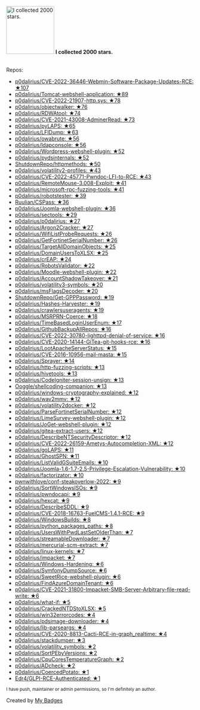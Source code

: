 <img src="https://github.com/my-badges/my-badges/blob/master/src/all-badges/stars/stars-2000.png?raw=true" alt="I collected 2000 stars." title="I collected 2000 stars." width="128">
<strong>I collected 2000 stars.</strong>
<br><br>

Repos:

* <a href="https://github.com/p0dalirius/CVE-2022-36446-Webmin-Software-Package-Updates-RCE">p0dalirius/CVE-2022-36446-Webmin-Software-Package-Updates-RCE: ★107</a>
* <a href="https://github.com/p0dalirius/Tomcat-webshell-application">p0dalirius/Tomcat-webshell-application: ★89</a>
* <a href="https://github.com/p0dalirius/CVE-2022-21907-http.sys">p0dalirius/CVE-2022-21907-http.sys: ★78</a>
* <a href="https://github.com/p0dalirius/objectwalker">p0dalirius/objectwalker: ★76</a>
* <a href="https://github.com/p0dalirius/RDWAtool">p0dalirius/RDWAtool: ★74</a>
* <a href="https://github.com/p0dalirius/CVE-2021-43008-AdminerRead">p0dalirius/CVE-2021-43008-AdminerRead: ★73</a>
* <a href="https://github.com/p0dalirius/pyLAPS">p0dalirius/pyLAPS: ★65</a>
* <a href="https://github.com/p0dalirius/LFIDump">p0dalirius/LFIDump: ★63</a>
* <a href="https://github.com/p0dalirius/owabrute">p0dalirius/owabrute: ★56</a>
* <a href="https://github.com/p0dalirius/ldapconsole">p0dalirius/ldapconsole: ★56</a>
* <a href="https://github.com/p0dalirius/Wordpress-webshell-plugin">p0dalirius/Wordpress-webshell-plugin: ★52</a>
* <a href="https://github.com/p0dalirius/pydsinternals">p0dalirius/pydsinternals: ★52</a>
* <a href="https://github.com/ShutdownRepo/httpmethods">ShutdownRepo/httpmethods: ★50</a>
* <a href="https://github.com/p0dalirius/volatility2-profiles">p0dalirius/volatility2-profiles: ★43</a>
* <a href="https://github.com/p0dalirius/CVE-2022-45771-Pwndoc-LFI-to-RCE">p0dalirius/CVE-2022-45771-Pwndoc-LFI-to-RCE: ★43</a>
* <a href="https://github.com/p0dalirius/RemoteMouse-3.008-Exploit">p0dalirius/RemoteMouse-3.008-Exploit: ★41</a>
* <a href="https://github.com/p0dalirius/microsoft-rpc-fuzzing-tools">p0dalirius/microsoft-rpc-fuzzing-tools: ★41</a>
* <a href="https://github.com/p0dalirius/robotstester">p0dalirius/robotstester: ★39</a>
* <a href="https://github.com/Ruulian/CSPass">Ruulian/CSPass: ★36</a>
* <a href="https://github.com/p0dalirius/Joomla-webshell-plugin">p0dalirius/Joomla-webshell-plugin: ★36</a>
* <a href="https://github.com/p0dalirius/sectools">p0dalirius/sectools: ★29</a>
* <a href="https://github.com/p0dalirius/p0dalirius">p0dalirius/p0dalirius: ★27</a>
* <a href="https://github.com/p0dalirius/Argon2Cracker">p0dalirius/Argon2Cracker: ★27</a>
* <a href="https://github.com/p0dalirius/WifiListProbeRequests">p0dalirius/WifiListProbeRequests: ★26</a>
* <a href="https://github.com/p0dalirius/GetFortinetSerialNumber">p0dalirius/GetFortinetSerialNumber: ★26</a>
* <a href="https://github.com/p0dalirius/TargetAllDomainObjects">p0dalirius/TargetAllDomainObjects: ★25</a>
* <a href="https://github.com/p0dalirius/DomainUsersToXLSX">p0dalirius/DomainUsersToXLSX: ★25</a>
* <a href="https://github.com/p0dalirius/crEAP">p0dalirius/crEAP: ★24</a>
* <a href="https://github.com/p0dalirius/RobotsValidator">p0dalirius/RobotsValidator: ★22</a>
* <a href="https://github.com/p0dalirius/Moodle-webshell-plugin">p0dalirius/Moodle-webshell-plugin: ★22</a>
* <a href="https://github.com/p0dalirius/AccountShadowTakeover">p0dalirius/AccountShadowTakeover: ★21</a>
* <a href="https://github.com/p0dalirius/volatility3-symbols">p0dalirius/volatility3-symbols: ★20</a>
* <a href="https://github.com/p0dalirius/msFlagsDecoder">p0dalirius/msFlagsDecoder: ★20</a>
* <a href="https://github.com/ShutdownRepo/Get-GPPPassword">ShutdownRepo/Get-GPPPassword: ★19</a>
* <a href="https://github.com/p0dalirius/Hashes-Harvester">p0dalirius/Hashes-Harvester: ★19</a>
* <a href="https://github.com/p0dalirius/crawlersuseragents">p0dalirius/crawlersuseragents: ★19</a>
* <a href="https://github.com/p0dalirius/MSRPRN-Coerce">p0dalirius/MSRPRN-Coerce: ★18</a>
* <a href="https://github.com/p0dalirius/TimeBasedLoginUserEnum">p0dalirius/TimeBasedLoginUserEnum: ★17</a>
* <a href="https://github.com/p0dalirius/GithubBackupAllRepos">p0dalirius/GithubBackupAllRepos: ★16</a>
* <a href="https://github.com/p0dalirius/CVE-2022-30780-lighttpd-denial-of-service">p0dalirius/CVE-2022-30780-lighttpd-denial-of-service: ★16</a>
* <a href="https://github.com/p0dalirius/CVE-2020-14144-GiTea-git-hooks-rce">p0dalirius/CVE-2020-14144-GiTea-git-hooks-rce: ★16</a>
* <a href="https://github.com/p0dalirius/LootApacheServerStatus">p0dalirius/LootApacheServerStatus: ★15</a>
* <a href="https://github.com/p0dalirius/CVE-2016-10956-mail-masta">p0dalirius/CVE-2016-10956-mail-masta: ★15</a>
* <a href="https://github.com/p0dalirius/Sprayer">p0dalirius/Sprayer: ★14</a>
* <a href="https://github.com/p0dalirius/http-fuzzing-scripts">p0dalirius/http-fuzzing-scripts: ★13</a>
* <a href="https://github.com/p0dalirius/hivetools">p0dalirius/hivetools: ★13</a>
* <a href="https://github.com/p0dalirius/CodeIgniter-session-unsign">p0dalirius/CodeIgniter-session-unsign: ★13</a>
* <a href="https://github.com/Ooggle/shellcoding-companion">Ooggle/shellcoding-companion: ★13</a>
* <a href="https://github.com/p0dalirius/windows-cryptography-explained">p0dalirius/windows-cryptography-explained: ★12</a>
* <a href="https://github.com/p0dalirius/wav2mmv">p0dalirius/wav2mmv: ★12</a>
* <a href="https://github.com/p0dalirius/volatility2docker">p0dalirius/volatility2docker: ★12</a>
* <a href="https://github.com/p0dalirius/ParseFortinetSerialNumber">p0dalirius/ParseFortinetSerialNumber: ★12</a>
* <a href="https://github.com/p0dalirius/LimeSurvey-webshell-plugin">p0dalirius/LimeSurvey-webshell-plugin: ★12</a>
* <a href="https://github.com/p0dalirius/JoGet-webshell-plugin">p0dalirius/JoGet-webshell-plugin: ★12</a>
* <a href="https://github.com/p0dalirius/gitea-extract-users">p0dalirius/gitea-extract-users: ★12</a>
* <a href="https://github.com/p0dalirius/DescribeNTSecurityDescriptor">p0dalirius/DescribeNTSecurityDescriptor: ★12</a>
* <a href="https://github.com/p0dalirius/CVE-2022-26159-Ametys-Autocompletion-XML">p0dalirius/CVE-2022-26159-Ametys-Autocompletion-XML: ★12</a>
* <a href="https://github.com/p0dalirius/goLAPS">p0dalirius/goLAPS: ★11</a>
* <a href="https://github.com/p0dalirius/GhostSPN">p0dalirius/GhostSPN: ★11</a>
* <a href="https://github.com/p0dalirius/ListValidGSuiteEmails">p0dalirius/ListValidGSuiteEmails: ★10</a>
* <a href="https://github.com/p0dalirius/Joomla-1.6-1.7-2.5-Privilege-Escalation-Vulnerability">p0dalirius/Joomla-1.6-1.7-2.5-Privilege-Escalation-Vulnerability: ★10</a>
* <a href="https://github.com/p0dalirius/factorizator">p0dalirius/factorizator: ★10</a>
* <a href="https://github.com/pwnwithlove/conf-steakoverlow-2022">pwnwithlove/conf-steakoverlow-2022: ★9</a>
* <a href="https://github.com/p0dalirius/SortWindowsISOs">p0dalirius/SortWindowsISOs: ★9</a>
* <a href="https://github.com/p0dalirius/pwndocapi">p0dalirius/pwndocapi: ★9</a>
* <a href="https://github.com/p0dalirius/hexcat">p0dalirius/hexcat: ★9</a>
* <a href="https://github.com/p0dalirius/DescribeSDDL">p0dalirius/DescribeSDDL: ★9</a>
* <a href="https://github.com/p0dalirius/CVE-2018-16763-FuelCMS-1.4.1-RCE">p0dalirius/CVE-2018-16763-FuelCMS-1.4.1-RCE: ★9</a>
* <a href="https://github.com/p0dalirius/WindowsBuilds">p0dalirius/WindowsBuilds: ★8</a>
* <a href="https://github.com/p0dalirius/python_packages_paths">p0dalirius/python_packages_paths: ★8</a>
* <a href="https://github.com/p0dalirius/UsersWithPwdLastSetOlderThan">p0dalirius/UsersWithPwdLastSetOlderThan: ★7</a>
* <a href="https://github.com/p0dalirius/streamableDownloader">p0dalirius/streamableDownloader: ★7</a>
* <a href="https://github.com/p0dalirius/mercurial-scm-extract">p0dalirius/mercurial-scm-extract: ★7</a>
* <a href="https://github.com/p0dalirius/linux-kernels">p0dalirius/linux-kernels: ★7</a>
* <a href="https://github.com/p0dalirius/impacket">p0dalirius/impacket: ★7</a>
* <a href="https://github.com/p0dalirius/Windows-Hardening">p0dalirius/Windows-Hardening: ★6</a>
* <a href="https://github.com/p0dalirius/SymfonyDumpSource">p0dalirius/SymfonyDumpSource: ★6</a>
* <a href="https://github.com/p0dalirius/SweetRice-webshell-plugin">p0dalirius/SweetRice-webshell-plugin: ★6</a>
* <a href="https://github.com/p0dalirius/FindAzureDomainTenant">p0dalirius/FindAzureDomainTenant: ★6</a>
* <a href="https://github.com/p0dalirius/CVE-2021-31800-Impacket-SMB-Server-Arbitrary-file-read-write">p0dalirius/CVE-2021-31800-Impacket-SMB-Server-Arbitrary-file-read-write: ★6</a>
* <a href="https://github.com/p0dalirius/what-if">p0dalirius/what-if: ★5</a>
* <a href="https://github.com/p0dalirius/CrackedNTDStoXLSX">p0dalirius/CrackedNTDStoXLSX: ★5</a>
* <a href="https://github.com/p0dalirius/win32errorcodes">p0dalirius/win32errorcodes: ★4</a>
* <a href="https://github.com/p0dalirius/pdsimage-downloader">p0dalirius/pdsimage-downloader: ★4</a>
* <a href="https://github.com/p0dalirius/lib-parseargs">p0dalirius/lib-parseargs: ★4</a>
* <a href="https://github.com/p0dalirius/CVE-2020-8813-Cacti-RCE-in-graph_realtime">p0dalirius/CVE-2020-8813-Cacti-RCE-in-graph_realtime: ★4</a>
* <a href="https://github.com/p0dalirius/stackdumper">p0dalirius/stackdumper: ★3</a>
* <a href="https://github.com/p0dalirius/volatility_symbols">p0dalirius/volatility_symbols: ★2</a>
* <a href="https://github.com/p0dalirius/SortPEbyVersions">p0dalirius/SortPEbyVersions: ★2</a>
* <a href="https://github.com/p0dalirius/CpuCoresTemperatureGraph">p0dalirius/CpuCoresTemperatureGraph: ★2</a>
* <a href="https://github.com/p0dalirius/ADcheck">p0dalirius/ADcheck: ★2</a>
* <a href="https://github.com/p0dalirius/CoercedPotato">p0dalirius/CoercedPotato: ★1</a>
* <a href="https://github.com/Edr4/GLPI-RCE-Authenticated">Edr4/GLPI-RCE-Authenticated: ★1</a>

<sup>I have push, maintainer or admin permissions, so I'm definitely an author.<sup>



Created by <a href="https://github.com/my-badges/my-badges">My Badges</a>